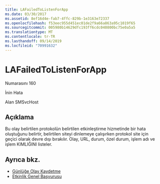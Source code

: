 ```yaml
---
title: LAFailedToListenForApp
ms.date: 03/30/2017
ms.assetid: 8ef16d4e-fab7-4ffc-829b-1e3163e72337
ms.openlocfilehash: f53eec955d451ec01de2f9a66a863a95c1019f65
ms.sourcegitcommit: 005980b14629dfc193ff6cdc040800bc75e0a5a5
ms.translationtype: MT
ms.contentlocale: tr-TR
ms.lasthandoff: 09/14/2019
ms.locfileid: "70991632"
---
```

# <a name="lafailedtolistenforapp"></a>LAFailedToListenForApp
Numarasını 160  
  
 İnin Hata  
  
 Alan SMSvcHost  
  
## <a name="description"></a>Açıklama  
 Bu olay belirtilen protokolün belirtilen etkinleştirme hizmetinde bir hata oluştuğunu belirtir, belirtilen siteyi dinlemeye çalışırken protokol site için geçici olarak devre dışı bırakılır. Olay, URL, durum, özel durum, işlem adı ve işlem KIMLIĞINI listeler.  
  
## <a name="see-also"></a>Ayrıca bkz.

- [Günlüğe Olay Kaydetme](index.md)
- [Etkinlik Genel Başvurusu](events-general-reference.md)
